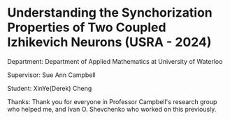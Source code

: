 # Understanding the Synchorization Properties of Two Coupled Izhikevich Neurons (USRA - 2024)

Department: Department of Applied Mathematics at University of Waterloo

Supervisor: Sue Ann Campbell

Student: XinYe(Derek) Cheng

Thanks: Thank you for everyone in Professor Campbell's research group who helped me, and Ivan O. Shevchenko who worked on this previously.



